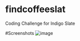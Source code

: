 # findcoffeeslat
Coding Challenge for Indigo Slate

#Screenshots
![image](https://user-images.githubusercontent.com/26625500/117901236-887f2200-b290-11eb-9d26-f05877a69729.png)
